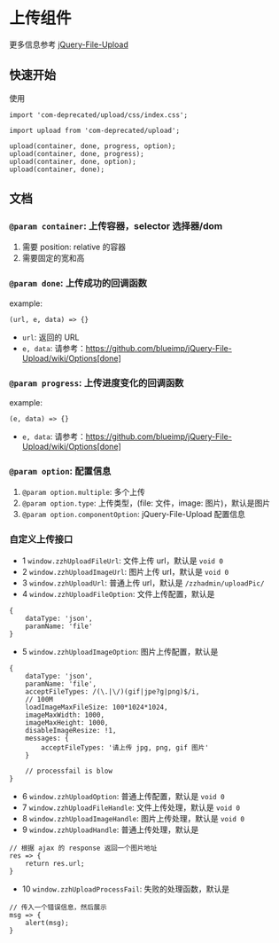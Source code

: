 # 上传组件

更多信息参考 [jQuery-File-Upload](https://github.com/blueimp/jQuery-File-Upload)

## 快速开始

使用

```
import 'com-deprecated/upload/css/index.css';

import upload from 'com-deprecated/upload';

upload(container, done, progress, option);
upload(container, done, progress);
upload(container, done, option);
upload(container, done);
```

## 文档

### `@param container`: 上传容器，selector 选择器/dom

1. 需要 position: relative 的容器
2. 需要固定的宽和高

### `@param done`: 上传成功的回调函数

example:

```
(url, e, data) => {}
```

- `url`: 返回的 URL
- `e, data`: 请参考：https://github.com/blueimp/jQuery-File-Upload/wiki/Options[done]

### `@param progress`: 上传进度变化的回调函数

example:

```
(e, data) => {}
```

- `e, data`: 请参考：https://github.com/blueimp/jQuery-File-Upload/wiki/Options[done]

### `@param option`: 配置信息

1. `@param option.multiple`: 多个上传
2. `@param option.type`: 上传类型，(file: 文件，image: 图片)，默认是图片
3. `@param option.componentOption`: jQuery-File-Upload 配置信息

### 自定义上传接口

- 1 `window.zzhUploadFileUrl`: 文件上传 url，默认是 `void 0`
- 2 `window.zzhUploadImageUrl`: 图片上传 url，默认是 `void 0`
- 3 `window.zzhUploadUrl`: 普通上传 url，默认是 `/zzhadmin/uploadPic/`
- 4 `window.zzhUploadFileOption`: 文件上传配置，默认是

```
{
    dataType: 'json',
    paramName: 'file'
}
```

- 5 `window.zzhUploadImageOption`: 图片上传配置，默认是

```
{
    dataType: 'json',
    paramName: 'file',
    acceptFileTypes: /(\.|\/)(gif|jpe?g|png)$/i,
    // 100M
    loadImageMaxFileSize: 100*1024*1024,
    imageMaxWidth: 1000,
    imageMaxHeight: 1000,
    disableImageResize: !1,
    messages: {
        acceptFileTypes: '请上传 jpg, png, gif 图片'
    }

    // processfail is blow
}
```

- 6 `window.zzhUploadOption`: 普通上传配置，默认是 `void 0`
- 7 `window.zzhUploadFileHandle`: 文件上传处理，默认是 `void 0`
- 8 `window.zzhUploadImageHandle`: 图片上传处理，默认是 `void 0`
- 9 `window.zzhUploadHandle`: 普通上传处理，默认是

```
// 根据 ajax 的 response 返回一个图片地址
res => {
    return res.url;
}
```

- 10 `window.zzhUploadProcessFail`: 失败的处理函数，默认是

```
// 传入一个错误信息，然后展示
msg => {
    alert(msg);
}
```
